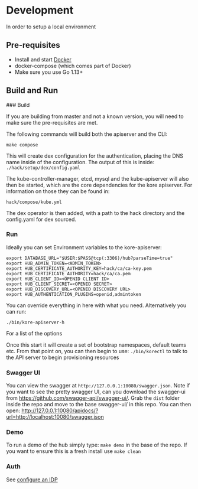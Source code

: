 # **Development**

In order to setup a local environment

## Pre-requisites

* Install and start [Docker](https://www.docker.com/products/docker-desktop)
* docker-compose (which comes part of Docker)
* Make sure you use Go 1.13+

## Build and Run

### Build

If you are building from master and not a known version, you will need to make sure the pre-requisites are met.

The following commands will build both the apiserver and the CLI:

`make compose`

This will create dex configuration for the authentication, placing the DNS name inside of the configuration. The output of this is inside: `./hack/setup/dex/config.yaml`

The kube-controller-manager, etcd, mysql and the kube-apiserver will also then be started, which are the core dependencies for the kore apiserver. For information on those they can be found in:

`hack/compose/kube.yml`

The dex operator is then added, with a path to the hack directory and the config.yaml for dex sourced.

### Run

Ideally you can set Environment variables to the kore-apiserver:

```
export DATABASE_URL="$USER:$PASS@tcp(:3306)/hub?parseTime=true"
export HUB_ADMIN_TOKEN=<ADMIN_TOKEN>
export HUB_CERTIFICATE_AUTHORITY_KEY=hack/ca/ca-key.pem
export HUB_CERTIFICATE_AUTHORITY=hack/ca/ca.pem
export HUB_CLIENT_ID=<OPENID CLIENT ID>
export HUB_CLIENT_SECRET=<OPENID SECRET>
export HUB_DISCOVERY_URL=<OPENID DISCOVERY URL>
export HUB_AUTHENTICATION_PLUGINS=openid,admintoken
```

You can override everything in here with what you need. Alternatively you can run:

`./bin/kore-apiserver-h` 

For a list of the options

Once this start it will create a set of bootstrap namespaces, default teams etc. From that point on, you can then begin to use: `./bin/korectl` to talk to the API server to begin provisioning resources

### Swagger UI

You can view the swagger at `http://127.0.0.1:10080/swagger.json`. Note if you want to see the pretty swagger UI, can you download the swagger-ui from https://github.com/swagger-api/swagger-ui/. Grab the `dist` folder inside the repo and move to the base swagger-ui/ in this repo. You can then open: http://127.0.0.1:10080/apidocs/?url=http://localhost:10080/swagger.json

### Demo

To run a demo of the hub simply type: `make demo` in the base of the repo. If you want to ensure this is a fresh install use `make clean`

### Auth

See [configure an IDP](./docs/idp.md)
